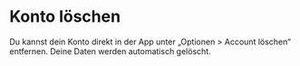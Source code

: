# Konto löschen
Du kannst dein Konto direkt in der App unter „Optionen > Account löschen“ entfernen. Deine Daten werden automatisch gelöscht.
